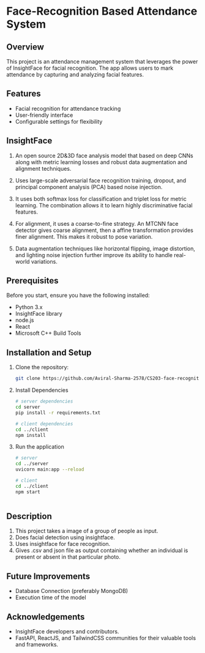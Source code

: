 # Face-Recognition Based Attendance System


## Overview

This project is an attendance management system that leverages the power of InsightFace for facial recognition. The app allows users to mark attendance by capturing and analyzing facial features.

## Features

- Facial recognition for attendance tracking
- User-friendly interface
- Configurable settings for flexibility

## InsightFace

1. An open source 2D&3D face analysis model that based on deep CNNs along with metric learning losses and robust data augmentation and alignment techniques. 

2. Uses large-scale adversarial face recognition training, dropout, and principal component analysis (PCA) based noise injection.

3. It uses both softmax loss for classification and triplet loss for metric learning. The combination allows it to learn highly discriminative facial features.

4. For alignment, it uses a coarse-to-fine strategy. An MTCNN face detector gives coarse alignment, then a affine transformation provides finer alignment. This makes it robust to pose variation.

5. Data augmentation techniques like horizontal flipping, image distortion, and lighting noise injection further improve its ability to handle real-world variations.


## Prerequisites

Before you start, ensure you have the following installed:

- Python 3.x
- InsightFace library
- node.js
- React
- Microsoft C++ Build Tools

## Installation and Setup


1. Clone the repository:

   ```bash
   git clone https://github.com/Aviral-Sharma-2578/CS203-face-recognition.git

2. Install Dependencies

   ```bash
   # server dependencies
   cd server
   pip install -r requirements.txt

   # client dependencies
   cd ../client
   npm install

3. Run the application

   ```bash
   # server
   cd ../server
   uvicorn main:app --reload

   # client
   cd ../client
   npm start



## Description
1. This project takes a image of a group of people as input.
2. Does facial detection using insightface.
3. Uses insightface for face recognition.
4. Gives .csv and json file as output containing whether an individual is present or absent in that particular photo.

## Future Improvements

* Database Connection (preferably MongoDB)
* Execution time of the model

## Acknowledgements
* InsightFace developers and contributors.
* FastAPI, ReactJS, and TailwindCSS communities for their valuable tools and frameworks.
